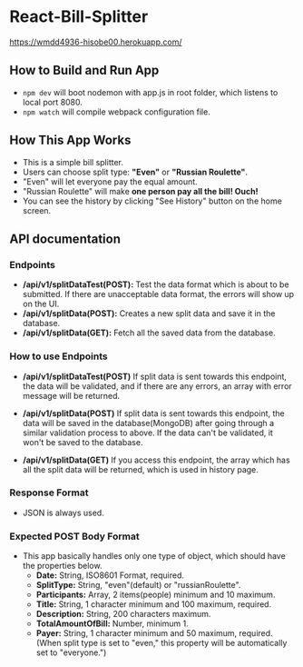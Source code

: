 # React-Bill-Splitter

https://wmdd4936-hisobe00.herokuapp.com/

## How to Build and Run App

- `npm dev` will boot nodemon with app.js in root folder, which listens to local port 8080.
- `npm watch` will compile webpack configuration file.

## How This App Works

- This is a simple bill splitter.
- Users can choose split type: **"Even"** or **"Russian Roulette"**.
- "Even" will let everyone pay the equal amount.
- "Russian Roulette" will make **one person pay all the bill! Ouch!**
- You can see the history by clicking "See History" button on the home screen.

## API documentation

### Endpoints

- **/api/v1/splitDataTest(POST):** Test the data format which is about to be submitted. If there are unacceptable data format, the errors will show up on the UI.
- **/api/v1/splitData(POST):** Creates a new split data and save it in the database.
- **/api/v1/splitData(GET):** Fetch all the saved data from the database.

### How to use Endpoints

- **/api/v1/splitDataTest(POST)**
  If split data is sent towards this endpoint, the data will be validated, and if there are any errors, an array with error message will be returned.

- **/api/v1/splitData(POST)**
  If split data is sent towards this endpoint, the data will be saved in the database(MongoDB) after going through a similar validation process to above. If the data can't be validated, it won't be saved to the database.

- **/api/v1/splitData(GET)**
  If you access this endpoint, the array which has all the split data will be returned, which is used in history page.

### Response Format

- JSON is always used.

### Expected POST Body Format

- This app basically handles only one type of object, which should have the properties below.
  - **Date:** String, ISO8601 Format, required.
  - **SplitType:** String, "even"(default) or "russianRoulette".
  - **Participants:** Array, 2 items(people) minimum and 10 maximum.
  - **Title:** String, 1 character minimum and 100 maximum, required.
  - **Description:** String, 200 characters maximum.
  - **TotalAmountOfBill:** Number, minimum 1.
  - **Payer:** String, 1 character minimum and 50 maximum, required. (When split type is set to "even," this property will be automatically set to "everyone.")
